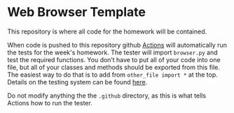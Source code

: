 # Web Browser Template

This repository is where all code for the homework will be contained.

When code is pushed to this repository github 
  [Actions](https://github.com/features/actions) will automatically run the 
  tests for the week's homework.
The tester will import `browser.py` and test the required functions.
You don’t have to put all of your code into one file, but all of your classes
  and methods should be exported from this file.
The easiest way to do that is to add from `other_file import *` at the top.
Details on the testing system can be found 
[here](https://github.com/utah-cs4962-fa21/tests).

Do not modify anything the the `.github` directory, as this is what tells 
  Actions how to run the tester.




